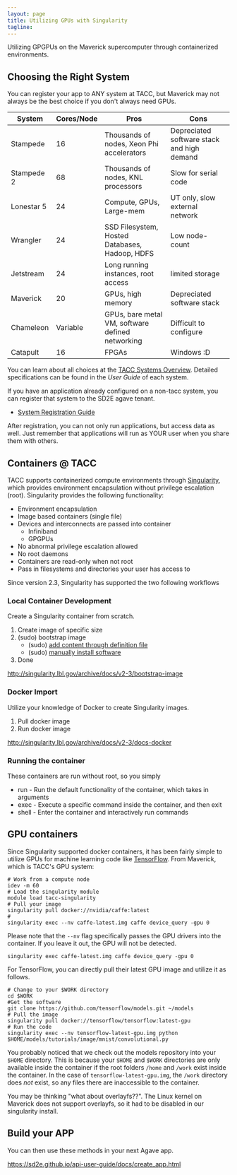 ```yaml
---
layout: page
title: Utilizing GPUs with Singularity
tagline:
---
```


Utilizing GPGPUs on the Maverick supercomputer through containerized environments.

## Choosing the Right System

You can register your app to ANY system at TACC, but Maverick may not always be the best choice if you don't always need GPUs.

| System | Cores/Node | Pros | Cons |
|--|--|--|--|
| Stampede | 16 | Thousands of nodes, Xeon Phi accelerators | Depreciated software stack and high demand |
| Stampede 2 | 68 | Thousands of nodes, KNL processors | Slow for serial code |
| Lonestar 5 | 24 | Compute, GPUs, Large-mem | UT only, slow external network |
| Wrangler | 24 | SSD Filesystem, Hosted Databases, Hadoop, HDFS | Low node-count |
| Jetstream | 24 | Long running instances, root access | limited storage |
| Maverick | 20 | GPUs, high memory | Depreciated software stack |
| Chameleon | Variable | GPUs, bare metal VM, software defined networking | Difficult to configure | 
| Catapult | 16 | FPGAs | Windows :D |

You can learn about all choices at the [TACC Systems Overview](https://www.tacc.utexas.edu/systems/overview). Detailed specifications can be found in the *User Guide* of each system.

If you have an application already configured on a non-tacc system, you can register that system to the SD2E agave tenant.

- [System Registration Guide](https://sd2e.github.io/api-user-guide/docs/create_systems.html)

After registration, you can not only run applications, but access data as well. Just remember that applications will run as YOUR user when you share them with others.

## Containers @ TACC

TACC supports containerized compute environments through [Singularity](http://singularity.lbl.gov/), which provides environment encapsulation without privilege escalation (root). Singularity provides the following functionality:

- Environment encapsulation
- Image based containers (single file)
- Devices and interconnects are passed into container
  - Infiniband
  - GPGPUs
- No abnormal privilege escalation allowed
- No root daemons
- Containers are read-only when not root
- Pass in filesystems and directories your user has access to

Since version 2.3, Singularity has supported the two following workflows

### Local Container Development

Create a Singularity container from scratch.

1. Create image of specific size
2. (sudo) bootstrap image
   * (sudo) [add content through definition file](http://singularity.lbl.gov/archive/docs/v2-3/bootstrap-image)
   * (sudo) [manually install software](http://singularity.lbl.gov/archive/docs/v2-3/docs-changing-containers)
3. Done

http://singularity.lbl.gov/archive/docs/v2-3/bootstrap-image

### Docker Import

Utilize your knowledge of Docker to create Singularity images.

1. Pull docker image
2. Run docker image

http://singularity.lbl.gov/archive/docs/v2-3/docs-docker

### Running the container

These containers are run without root, so you simply

- run - Run the default functionality of the container, which takes in arguments
- exec - Execute a specific command inside the container, and then exit
- shell - Enter the container and interactively run commands

## GPU containers

Since Singularity supported docker containers, it has been fairly simple to utilize GPUs for machine learning code like [TensorFlow](https://www.tensorflow.org/). From Maverick, which is TACC's GPU system:

```
# Work from a compute node
idev -m 60
# Load the singularity module
module load tacc-singularity
# Pull your image
singularity pull docker://nvidia/caffe:latest
# 
singularity exec --nv caffe-latest.img caffe device_query -gpu 0
```

Please note that the `--nv` flag specifically passes the GPU drivers into the container. If you leave it out, the GPU will not be detected.

```
singularity exec caffe-latest.img caffe device_query -gpu 0
```

For TensorFlow, you can directly pull their latest GPU image and utilize it as follows.

```
# Change to your $WORK directory
cd $WORK
#Get the software
git clone https://github.com/tensorflow/models.git ~/models
# Pull the image
singularity pull docker://tensorflow/tensorflow:latest-gpu
# Run the code
singularity exec --nv tensorflow-latest-gpu.img python $HOME/models/tutorials/image/mnist/convolutional.py
```

You probably noticed that we check out the models repository into your `$HOME` directory. This is because your `$HOME` and `$WORK` directories are only available inside the container if the root folders `/home` and `/work` exist inside the container. In the case of `tensorflow-latest-gpu.img`, the `/work` directory does _not_ exist, so any files there are inaccessible to the container.

You may be thinking "what about overlayfs??". The Linux kernel on Maverick does not support overlayfs, so it had to be disabled in our singularity install.

## Build your APP

You can then use these methods in your next Agave app.

https://sd2e.github.io/api-user-guide/docs/create_app.html